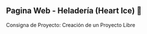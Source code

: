 ## Pagina Web - Heladería __(Heart Ice)__ :icecream:
Consigna de Proyecto: Creación de un Proyecto Libre

